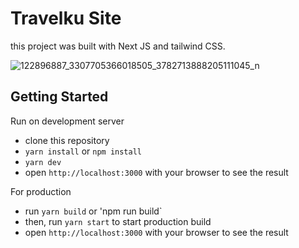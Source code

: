 # Travelku Site

this project was built with Next JS and tailwind CSS.

![122896887_3307705366018505_3782713888205111045_n](https://user-images.githubusercontent.com/38848573/97678855-0e8f0480-1ac7-11eb-8e56-5b30ffd07114.jpg)

## Getting Started

Run on development server

- clone this repository
- `yarn install` or `npm install`
- `yarn dev`
- open `http://localhost:3000` with your browser to see the result

For production

- run `yarn build` or 'npm run build`
- then, run `yarn start` to start production build
- open `http://localhost:3000` with your browser to see the result
